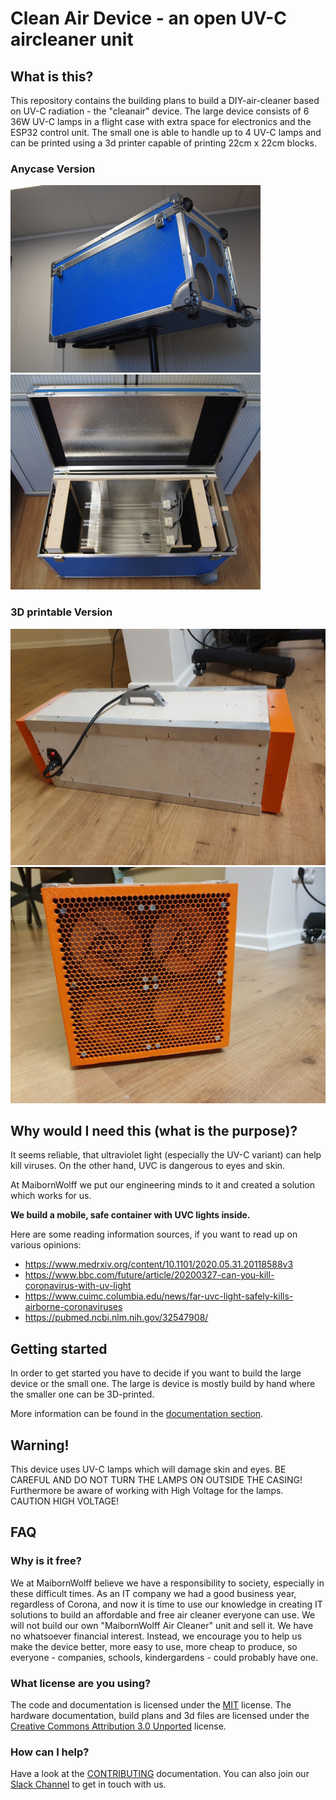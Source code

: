 # Clean Air Device - an open UV-C aircleaner unit

## What is this?

This repository contains the building plans to build a DIY-air-cleaner based on UV-C radiation - the "cleanair" device.
The large device consists of 6 36W UV-C lamps in a flight case with extra space for electronics and the ESP32 control unit. The small one is able to handle up to 4 UV-C lamps and can be printed using a 3d printer capable of printing 22cm x 22cm blocks.

### Anycase Version

![Clean Air Device](documentation/images/clean-air-up.png) ![Clean Air Device](documentation/images/clean-air-open.png)

### 3D printable Version

![3D printable Clean Air Device](documentation/images/3d_printable/side_view.jpg) ![3D printable Clean Air Device](documentation/images/3d_printable/fan_view.jpg)

## Why would I need this (what is the purpose)?

It seems reliable, that ultraviolet light (especially the UV-C variant) can help kill viruses.
On the other hand, UVC is dangerous to eyes and skin.

At MaibornWolff we put our engineering minds to it and created a solution which works for us.

**We build a mobile, safe container with UVC lights inside.**

Here are some reading information sources, if you want to read up on various opinions:

- https://www.medrxiv.org/content/10.1101/2020.05.31.20118588v3
- https://www.bbc.com/future/article/20200327-can-you-kill-coronavirus-with-uv-light
- https://www.cuimc.columbia.edu/news/far-uvc-light-safely-kills-airborne-coronaviruses
- https://pubmed.ncbi.nlm.nih.gov/32547908/

## Getting started

In order to get started you have to decide if you want to build the large device or the small one. The large is device is mostly build by hand where the smaller one can be 3D-printed.

More information can be found in the [documentation section](documentation/README.md).

## Warning!

This device uses UV-C lamps which will damage skin and eyes. BE CAREFUL AND DO NOT TURN THE LAMPS ON OUTSIDE THE CASING!
Furthermore be aware of working with High Voltage for the lamps. CAUTION HIGH VOLTAGE!

## FAQ

### Why is it free?

We at MaibornWolff believe we have a responsibility to society, especially in these difficult times. As an IT company we had a good business year, regardless of Corona, and now it is time to use our knowledge in creating IT solutions to build an affordable and free air cleaner everyone can use.
We will not build our own "MaibornWolff Air Cleaner" unit and sell it. We have no whatsoever financial interest. Instead, we encourage you to help us make the device better, more easy to use, more cheap to produce, so everyone - companies, schools, kindergardens - could probably have one.

### What license are you using?

The code and documentation is licensed under the [MIT](LICENSE.md) license. The hardware documentation, build plans and 3d files are licensed under the [Creative Commons Attribution 3.0 Unported](cc-by-sa-3.0-unported.txt) license.

### How can I help?

Have a look at the [CONTRIBUTING](CONTRIBUTING.md) documentation. You can also join our [Slack Channel](https://maibornwolffcleanair.slack.com/) to get in touch with us.

